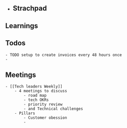 - ## Strachpad
## Learnings
## Todos
	- TODO setup to create invoices every 48 hours once
	-
## Meetings
	- [[Tech leaders Weekly]]
		- 4 meetings to discuss
			- road map
			- tech OKRs
			- priority review
			- and Technical challenges
		- Pillars
			- Customer obession
			-